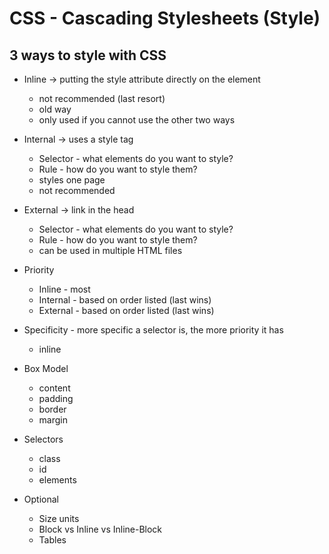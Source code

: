 # CSS - Cascading Stylesheets (Style)

## 3 ways to style with CSS

- Inline -> putting the style attribute directly on the element
  - not recommended (last resort)
  - old way
  - only used if you cannot use the other two ways

- Internal -> uses a style tag
  - Selector - what elements do you want to style?
  - Rule - how do you want to style them?
  - styles one page
  - not recommended

- External -> link in the head
  - Selector - what elements do you want to style?
  - Rule - how do you want to style them?
  - can be used in multiple HTML files

- Priority
  - Inline - most
  - Internal - based on order listed (last wins)
  - External - based on order listed (last wins)

- Specificity - more specific a selector is, the more priority it has
  - inline

- Box Model
  - content
  - padding
  - border
  - margin

- Selectors
  - class
  - id
  - elements

- Optional
  - Size units
  - Block vs Inline vs Inline-Block
  - Tables